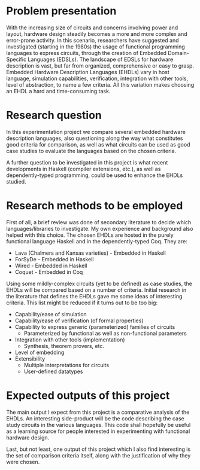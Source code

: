 Problem presentation
====================
With the increasing size of circuits and concerns involving power and layout, hardware
design steadily becomes a more and more complex and error-prone activity. In this scenario,
researchers have suggested and investigated (starting in the 1980s) the usage of functional
programming languages to express circuits, through the creation of Embedded Domain-Specific
Languages (EDSLs). The landscape of EDSLs for hardware description is vast, but far from
organized, comprehensive or easy to grasp. Embedded Hardware Description Languages (EHDLs) vary
in host language, simulation capabilities, verification, integration with other tools,
level of abstraction, to name a few criteria. All this variation makes choosing an EHDL a hard
and time-consuming task.

Research question
=================
In this experimentation project we compare several embedded hardware description languages,
also questioning along the way what constitutes good criteria for comparison, as well as
what circuits can be used as good case studies to evaluate the languages based on the chosen
criteria.

A further question to be investigated in this project is what recent developments in
Haskell (compiler extensions, etc.), as well as dependently-typed programming, could be used to
enhance the EHDLs studied.

Research methods to be employed
===============================
First of all, a brief review was done of secondary literature to decide which languages/libraries
to investigate. My own experience and background also helped with this choice. The chosen EHDLs
are hosted in the purely functional language Haskell and in the dependently-typed Coq. They are:
  * Lava (Chalmers and Kansas varieties) - Embedded in Haskell
  * ForSyDe - Embedded in Haskell
  * Wired - Embedded in Haskell
  * Coquet - Embedded in Coq

Using some mildly-complex circuits (yet to be defined) as case studies, the EHDLs will be compared
based on a number of criteria. Initial research in the literature that defines the EHDLs gave me
some ideas of interesting criteria. This list might be reduced if it turns out to be too big:
  * Capability/ease of simulation
  * Capability/ease of verification (of formal properties)
  * Capability to express generic (parameterized) families of circuits
    - Parameterized by functional as well as non-functional parameters
  * Integration with other tools (implementation)
    - Synthesis, theorem provers, etc.
  * Level of embedding
  * Extensibility
    - Multiple interpretations for circuits
    - User-defined datatypes

Expected outputs of this project
================================
The main output I expect from this project is a comparative analysis of the EHDLs. An interesting
side-product will be the code describing the case study circuits in the various languages. This
code shall hopefully be useful as a learning source for people interested in experimenting with
functional hardware design.

Last, but not least, one output of this project which I also find interesting is the set of
comparison criteria itself, along with the justification of why they were chosen.

